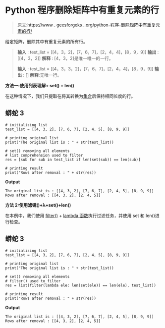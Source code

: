 # Python 程序删除矩阵中有重复元素的行

> 原文:[https://www . geesforgeks . org/python-程序-删除矩阵中有重复元素的行/](https://www.geeksforgeeks.org/python-program-to-remove-rows-with-duplicate-element-in-matrix/)

给定矩阵，删除其中有重复元素的所有行。

> **输入** : test_list = [[4，3，2]，[7，6，7]，[2，4，4]，[8，9，9]]
> **输出** : [[4，3，2]]
> **解释** : [4，3，2]是唯一唯一的一行。
> 
> **输入** : test_list = [[4，3，3，2]，[7，6，7]，[2，4，4]，[8，9，9]]
> **输出** : []
> **解释**:无唯一行。

**方法一:使用列表理解+ set() + len()**

在这种情况下，我们只提取在将其转换为[集合](https://www.geeksforgeeks.org/sets-in-python/)后保持相同长度的行。

## 蟒蛇 3

```
# initializing list
test_list = [[4, 3, 2], [7, 6, 7], [2, 4, 5], [8, 9, 9]]

# printing original list
print("The original list is : " + str(test_list))

# set() removing all elements
# list comprehension used to filter
res = [sub for sub in test_list if len(set(sub)) == len(sub)]

# printing result
print("Rows after removal : " + str(res))
```

**Output**

```
The original list is : [[4, 3, 2], [7, 6, 7], [2, 4, 5], [8, 9, 9]]
Rows after removal : [[4, 3, 2], [2, 4, 5]]

```

**方法 2:使用滤镜()+λ+set()+len()**

在本例中，我们使用 [filter()](https://www.geeksforgeeks.org/filter-in-python/) + [lambda 函数](https://www.geeksforgeeks.org/python-lambda-anonymous-functions-filter-map-reduce/)执行过滤任务，并使用 set 和 len()进行检查。

## 蟒蛇 3

```
# initializing list
test_list = [[4, 3, 2], [7, 6, 7], [2, 4, 5], [8, 9, 9]]

# printing original list
print("The original list is : " + str(test_list))

# set() removing all elements
# filter() used to filter
res = list(filter(lambda ele: len(set(ele)) == len(ele), test_list))

# printing result
print("Rows after removal : " + str(res))
```

**Output**

```
The original list is : [[4, 3, 2], [7, 6, 7], [2, 4, 5], [8, 9, 9]]
Rows after removal : [[4, 3, 2], [2, 4, 5]]

```